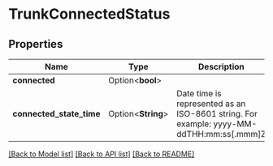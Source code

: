 # TrunkConnectedStatus

## Properties

Name | Type | Description | Notes
------------ | ------------- | ------------- | -------------
**connected** | Option<**bool**> |  | [optional]
**connected_state_time** | Option<**String**> | Date time is represented as an ISO-8601 string. For example: yyyy-MM-ddTHH:mm:ss[.mmm]Z | [optional]

[[Back to Model list]](../README.md#documentation-for-models) [[Back to API list]](../README.md#documentation-for-api-endpoints) [[Back to README]](../README.md)


